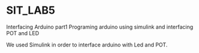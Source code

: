 # SIT_LAB5
Interfacing Arduino part1
Programing arduino using simulink and interfacing POT and LED 

We used Simulink in order to interface arduino with Led and POT.
